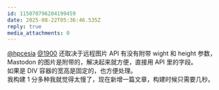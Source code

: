 ```yaml
---
id: 115070796204199459
date: 2025-08-22T05:36:46.535Z
reply: true
media_attachments: 0
---
```


[@hpcesia](https://trin.one/@hpcesia) [@1900](https://social.1900.live/@1900) 还取决于远程图片 API 有没有附带 wight 和 height 参数，Mastodon 的图片是附带的，解决起来就方便，直接用 API 里的字段。  
如果是 DIV 容器的宽高是固定的，也方便处理。  
我构建 1 分多种我就觉得太慢了，现在新增一篇文章，构建时候只需要几秒。

